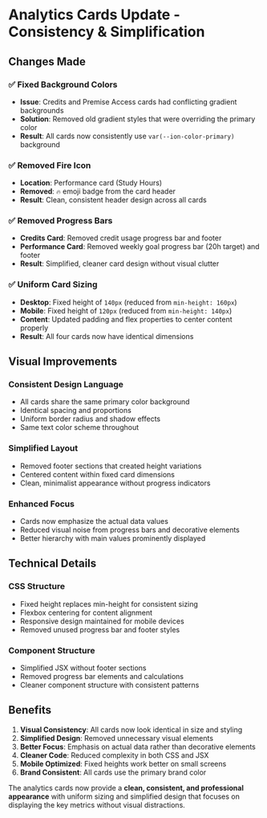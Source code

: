 # Analytics Cards Update - Consistency & Simplification

## Changes Made

### ✅ **Fixed Background Colors**
- **Issue**: Credits and Premise Access cards had conflicting gradient backgrounds
- **Solution**: Removed old gradient styles that were overriding the primary color
- **Result**: All cards now consistently use `var(--ion-color-primary)` background

### ✅ **Removed Fire Icon** 
- **Location**: Performance card (Study Hours)
- **Removed**: `🔥` emoji badge from the card header
- **Result**: Clean, consistent header design across all cards

### ✅ **Removed Progress Bars**
- **Credits Card**: Removed credit usage progress bar and footer
- **Performance Card**: Removed weekly goal progress bar (20h target) and footer
- **Result**: Simplified, cleaner card design without visual clutter

### ✅ **Uniform Card Sizing**
- **Desktop**: Fixed height of `140px` (reduced from `min-height: 160px`)
- **Mobile**: Fixed height of `120px` (reduced from `min-height: 140px`)
- **Content**: Updated padding and flex properties to center content properly
- **Result**: All four cards now have identical dimensions

## Visual Improvements

### **Consistent Design Language**
- All cards share the same primary color background
- Identical spacing and proportions
- Uniform border radius and shadow effects
- Same text color scheme throughout

### **Simplified Layout**
- Removed footer sections that created height variations
- Centered content within fixed card dimensions
- Clean, minimalist appearance without progress indicators

### **Enhanced Focus**
- Cards now emphasize the actual data values
- Reduced visual noise from progress bars and decorative elements
- Better hierarchy with main values prominently displayed

## Technical Details

### **CSS Structure**
- Fixed height replaces min-height for consistent sizing
- Flexbox centering for content alignment
- Responsive design maintained for mobile devices
- Removed unused progress bar and footer styles

### **Component Structure**
- Simplified JSX without footer sections
- Removed progress bar elements and calculations
- Cleaner component structure with consistent patterns

## Benefits

1. **Visual Consistency**: All cards now look identical in size and styling
2. **Simplified Design**: Removed unnecessary visual elements
3. **Better Focus**: Emphasis on actual data rather than decorative elements
4. **Cleaner Code**: Reduced complexity in both CSS and JSX
5. **Mobile Optimized**: Fixed heights work better on small screens
6. **Brand Consistent**: All cards use the primary brand color

The analytics cards now provide a **clean, consistent, and professional appearance** with uniform sizing and simplified design that focuses on displaying the key metrics without visual distractions.
